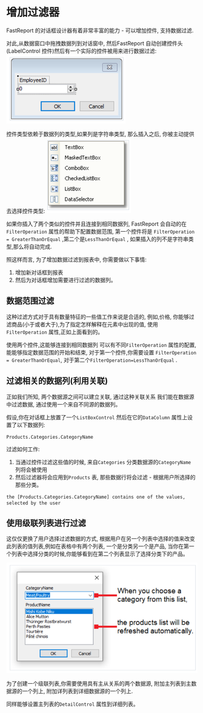 # 增加过滤器

FastReport 的对话框设计器有着非常丰富的能力 - 可以增加控件, 支持数据过滤.

对此,从数据窗口中拖拽数据列到对话窗中, 然后FastReport 自动创建控件头(LabelControl 控件)然后有一个实际的控件被用来进行数据过滤:
![img_4.png](img_4.png)

控件类型依赖于数据列的类型,如果列是字符串类型, 那么插入之后, 你被主动提供去选择控件类型:
![img_5.png](img_5.png)

如果你插入了两个类似的控件并且连接到相同数据列, FastReport 会自动的在`FilterOperation` 属性的帮助下配置数据范围, 第一个控件将是
`FilterOperation = GreaterThanOrEqual` ,第二个是`LessThanOrEqual` , 如果插入的列不是字符串类型,那么将自动完成.

照这样而言, 为了增加数据过滤到报表中, 你需要做以下事情:

1. 增加新对话框到报表
2. 然后为对话框增加需要进行过滤的数据列。

## 数据范围过滤

这种过滤方式对于具有数量特征的一些值工作来说是合适的, 例如,价格, 你能够过滤商品(小于或者大于),为了指定怎样解释在元素中出现的值, 使用`FilterOperation` 属性,正如上面看到的。

使用两个控件,这能够连接到相同数据列 可以有不同`FilterOperation` 属性的配置, 能能够指定数据范围的开始和结束, 对于第一个控件,你需要设置
`FilterOperation = GreaterThanOrEqual`, 对于第二个`FilterOperation=LessThanOrEqual` .


## 过滤相关的数据列(利用关联)

正如我们所知, 两个数据源之间可以建立关联, 通过这种关联关系 我们能在数据源中过滤数据, 通过使用一个来自不同源的数据列。

假设,你在对话框上放置了一个`ListBoxControl` 然后在它的`DataColumn` 属性上设置了以下数据列:
```text
Products.Categories.CategoryName
```

过滤如何工作:

1. 当通过控件过滤这些值的时候, 来自`Categories` 分类数据源的`CategoryName` 列将会被使用
2. 然后过滤器将会应用到`Products` 表, 那些数据行将会过滤 - 根据用户所选择的那些分类。
```text
the [Products.Categories.CategoryName] contains one of the values, selected by the user
```

## 使用级联列表进行过滤

这仅仅更换了用户选择过滤数据的方式, 根据用户在另一个列表中选择的值来改变此列表的值列表,例如在表格中有两个列表, 一个是分类另一个是产品,
当你在第一个列表中选择分类的时候,你能够看到在第二个列表显示了选择分类下的产品。

![img_6.png](img_6.png)

为了创建一个级联列表,你需要使用具有主从关系的两个数据源, 附加主列表到主数据源的一个列上, 附加详列表到详细数据源的一个列上.

同样能够设置主列表的`DetailControl` 属性到详细列表。


